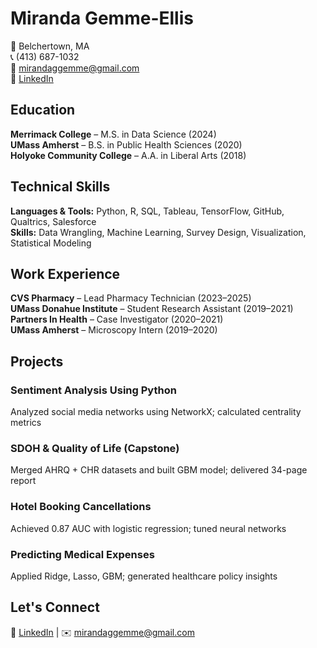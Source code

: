 # Miranda Gemme-Ellis  
📍 Belchertown, MA  
📞 (413) 687-1032  
📧 mirandaggemme@gmail.com  
🔗 [LinkedIn](https://www.linkedin.com/in/miranda-gemme)

## Education
**Merrimack College** – M.S. in Data Science (2024)  
**UMass Amherst** – B.S. in Public Health Sciences (2020)  
**Holyoke Community College** – A.A. in Liberal Arts (2018)

## Technical Skills
**Languages & Tools:** Python, R, SQL, Tableau, TensorFlow, GitHub, Qualtrics, Salesforce  
**Skills:** Data Wrangling, Machine Learning, Survey Design, Visualization, Statistical Modeling

## Work Experience
**CVS Pharmacy** – Lead Pharmacy Technician (2023–2025)  
**UMass Donahue Institute** – Student Research Assistant (2019–2021)  
**Partners In Health** – Case Investigator (2020–2021)  
**UMass Amherst** – Microscopy Intern (2019–2020)

## Projects
### Sentiment Analysis Using Python  
Analyzed social media networks using NetworkX; calculated centrality metrics  
### SDOH & Quality of Life (Capstone)  
Merged AHRQ + CHR datasets and built GBM model; delivered 34-page report  
### Hotel Booking Cancellations  
Achieved 0.87 AUC with logistic regression; tuned neural networks  
### Predicting Medical Expenses  
Applied Ridge, Lasso, GBM; generated healthcare policy insights

## Let's Connect  
🔗 [LinkedIn](https://www.linkedin.com/in/miranda-gemme) | ✉️ mirandaggemme@gmail.com
